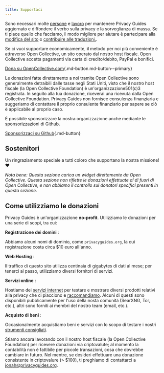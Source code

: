 ```yaml
---
title: Supportaci
---
```


<!-- markdownlint-disable MD036 -->
Sono necessari molte [persone](https://github.com/privacyguides/privacyguides.org/graphs/contributors) e [lavoro](https://github.com/privacyguides/privacyguides.org/pulse/monthly) per mantenere Privacy Guides aggiornato e diffondere il verbo sulla privacy e la sorveglianza di massa. Se ti piace quello che facciamo, il modo migliore per aiutare è partecipare alla [modifica del sito](https://github.com/privacyguides/privacyguides.org) o [contribuire alle traduzioni.](https://crowdin.com/project/privacyguides).

Se ci vuoi supportare economicamente, il metodo per noi più conveniente è attraverso Open Collective, un sito operato dal nostro host fiscale. Open Collective accetta pagamenti via carta di credito/debito, PayPal e bonifici.

[Dona su OpenCollective.com](https://opencollective.com/privacyguides/donate ""){.md-button.md-button--primary}

Le donazioni fatte direttamento a noi tramite Open Collective sono generalmente detraibili dalle tasse negli Stati Uniti, visto che il nostro host fiscale (la Open Collective Foundation) è un'organizzazione501(c)3 registrata. In seguito alla tua donazione, riceverai una ricevuta dalla Open Collective Foundation. Privacy Guides non fornisce consulenza finanziaria e suggeriamo di contattare il proprio consulente finanziario per sapere se ciò è applicabile al proprio caso.

È possibile sponsorizzare la nostra organizzazione anche mediante le sponsorizzazioni di Github.

[Sponsorizzaci su Github](https://github.com/sponsors/privacyguides ""){.md-button}

## Sostenitori

Un ringraziamento speciale a tutti coloro che supportano la nostra missione! :heart:

*Nota bene: Questa sezione carica un widget direttamente da Open Collective. Questa sezione non riflette le donazioni effettuate al di fuori di Open Collective, e non abbiamo il controllo sui donatori specifici presenti in questa sezione.*

<script src="https://opencollective.com/privacyguides/banner.js"></script>

## Come utilizziamo le donazioni

Privacy Guides è un'organizzazione **no-profit**. Utilizziamo le donazioni per una serie di scopi, tra cui:

**Registrazione dei domini**
:

Abbiamo alcuni nomi di dominio, come `privacyguides.org`, la cui registrazione costa circa $10 euro all'anno.

**Web Hosting**
:

Il traffico di questo sito utilizza centinaia di gigabytes di dati al mese; per tenerci al passo, utilizziamo diversi fornitori di servizi.

**Servizi online**
:

Hostiamo dei [servizi internet](https://privacyguides.net) per testare e mostrare diversi prodotti relativi alla privacy che ci piacciono e [raccomandiamo](../tools.md). Alcuni di questi sono disponibili pubblicamente per l'uso della nosta comunità (SearXNG, Tor, etc.), altri sono forniti ai membri del nostro team (email, etc.).

**Acquisto di beni**
:

Occasionalmente acquistiamo beni e servizi con lo scopo di testare i nostri [strumenti consigliati](../tools.md).

Stiamo ancora lavorando con il nostro host fiscale (la Open Collective Foundation) per ricevere donazioni via criptovalute; al momento la contabilità non è fattibile per piccole transazioni, cosa che dovrebbe cambiare in futuro. Nel mentre, se desideri effettuare una donazione consistente in criptovalure (> $100), ti preghiamo di contattarci a [jonah@privacyguides.org](mailto:jonah@privacyguides.org).
